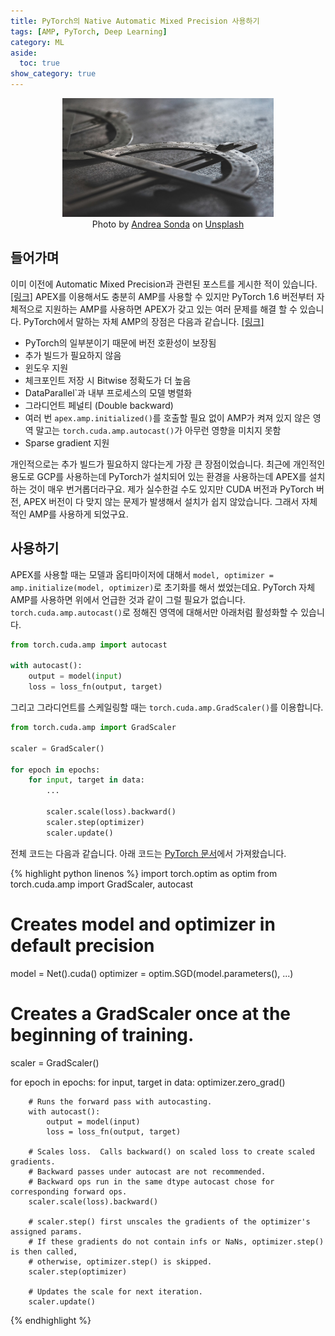 ```yaml
---
title: PyTorch의 Native Automatic Mixed Precision 사용하기
tags: [AMP, PyTorch, Deep Learning]
category: ML
aside:
  toc: true
show_category: true
---
```



<!--more-->

<center>
  <figure>
    <img src="/assets/images/2022-03-27-how-to-use-native-amp-in-pytorch/andrea-sonda-nw2H5tAhR4I-unsplash.jpg" style="zoom:33%;" loading="lazy" />
    <figcaption style="text-align: center;">Photo by <a href="https://unsplash.com/@andreasonda">Andrea Sonda</a> on <a href="https://unsplash.com">Unsplash</a></figcaption>
  </figure>
</center>

## 들어가며

이미 이전에 Automatic Mixed Precision과 관련된 포스트를 게시한 적이 있습니다. 
[[링크]](https://otzslayer.github.io/ml/2022/01/31/automatic-mixed-precision.html)
APEX를 이용해서도 충분히 AMP를 사용할 수 있지만 PyTorch 1.6 버전부터 자체적으로 지원하는 AMP를 사용하면 APEX가 갖고 있는 여러 문제를 해결 할 수 있습니다.
PyTorch에서 말하는 자체 AMP의 장점은 다음과 같습니다. [[링크]](https://pytorch.org/blog/accelerating-training-on-nvidia-gpus-with-pytorch-automatic-mixed-precision/)

- PyTorch의 일부분이기 때문에 버전 호환성이 보장됨
- 추가 빌드가 필요하지 않음
- 윈도우 지원
- 체크포인트 저장 시 Bitwise 정확도가 더 높음
- DataParallel`과 내부 프로세스의 모델 병렬화
- 그라디언트 페널티 (Double backward)
- 여러 번 `apex.amp.initialized()`를 호출할 필요 없이 AMP가 켜져 있지 않은 영역 말고는 `torch.cuda.amp.autocast()`가 아무런 영향을 미치지 못함
- Sparse gradient 지원

개인적으로는 추가 빌드가 필요하지 않다는게 가장 큰 장점이었습니다.
최근에 개인적인 용도로 GCP를 사용하는데 PyTorch가 설치되어 있는 환경을 사용하는데 APEX를 설치하는 것이 매우 번거롭더라구요.
제가 실수한걸 수도 있지만 CUDA 버전과 PyTorch 버전, APEX 버전이 다 맞지 않는 문제가 발생해서 설치가 쉽지 않았습니다.
그래서 자체적인 AMP를 사용하게 되었구요.

## 사용하기

APEX를 사용할 때는 모델과 옵티마이저에 대해서 `model, optimizer = amp.initialize(model, optimizer)`로 초기화를 해서 썼었는데요.
PyTorch 자체 AMP를 사용하면 위에서 언급한 것과 같이 그럴 필요가 없습니다.
`torch.cuda.amp.autocast()`로 정해진 영역에 대해서만 아래처럼 활성화할 수 있습니다.

```python
from torch.cuda.amp import autocast

with autocast():
    output = model(input)
    loss = loss_fn(output, target)
```

그리고 그라디언트를 스케일링할 때는 `torch.cuda.amp.GradScaler()`를 이용합니다.

```python
from torch.cuda.amp import GradScaler

scaler = GradScaler()

for epoch in epochs:
    for input, target in data:
        ...

        scaler.scale(loss).backward()
        scaler.step(optimizer)
        scaler.update()
```

전체 코드는 다음과 같습니다. 아래 코드는 [PyTorch 문서](https://pytorch.org/docs/stable/notes/amp_examples.html)에서 가져왔습니다.

{% highlight python linenos %}
import torch.optim as optim
from torch.cuda.amp import GradScaler, autocast

# Creates model and optimizer in default precision
model = Net().cuda()
optimizer = optim.SGD(model.parameters(), ...)

# Creates a GradScaler once at the beginning of training.
scaler = GradScaler()

for epoch in epochs:
    for input, target in data:
        optimizer.zero_grad()

        # Runs the forward pass with autocasting.
        with autocast():
            output = model(input)
            loss = loss_fn(output, target)

        # Scales loss.  Calls backward() on scaled loss to create scaled gradients.
        # Backward passes under autocast are not recommended.
        # Backward ops run in the same dtype autocast chose for corresponding forward ops.
        scaler.scale(loss).backward()

        # scaler.step() first unscales the gradients of the optimizer's assigned params.
        # If these gradients do not contain infs or NaNs, optimizer.step() is then called,
        # otherwise, optimizer.step() is skipped.
        scaler.step(optimizer)

        # Updates the scale for next iteration.
        scaler.update()
{% endhighlight %}